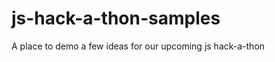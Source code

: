 js-hack-a-thon-samples
======================

A place to demo a few ideas for our upcoming js hack-a-thon
